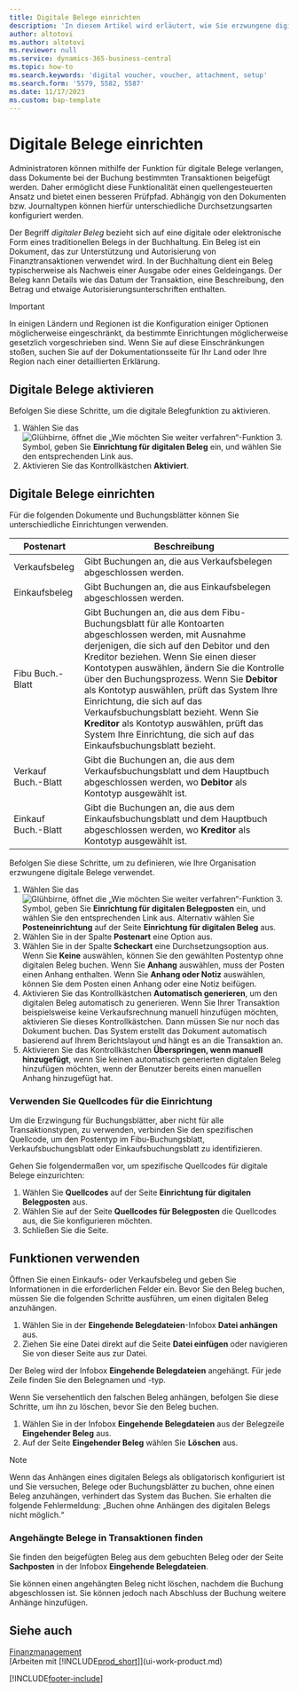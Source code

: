 ```yaml
---
title: Digitale Belege einrichten
description: 'In diesem Artikel wird erläutert, wie Sie erzwungene digitale Belege in Microsoft Dynamics 365 Business Central einrichten und verwenden.'
author: altotovi
ms.author: altotovi
ms.reviewer: null
ms.service: dynamics-365-business-central
ms.topic: how-to
ms.search.keywords: 'digital voucher, voucher, attachment, setup'
ms.search.form: '5579, 5582, 5587'
ms.date: 11/17/2023
ms.custom: bap-template
---
```


# Digitale Belege einrichten

Administratoren können mithilfe der Funktion für digitale Belege verlangen, dass Dokumente bei der Buchung bestimmten Transaktionen beigefügt werden. Daher ermöglicht diese Funktionalität einen quellengesteuerten Ansatz und bietet einen besseren Prüfpfad. Abhängig von den Dokumenten bzw. Journaltypen können hierfür unterschiedliche Durchsetzungsarten konfiguriert werden.

Der Begriff *digitaler Beleg* bezieht sich auf eine digitale oder elektronische Form eines traditionellen Belegs in der Buchhaltung. Ein Beleg ist ein Dokument, das zur Unterstützung und Autorisierung von Finanztransaktionen verwendet wird. In der Buchhaltung dient ein Beleg typischerweise als Nachweis einer Ausgabe oder eines Geldeingangs. Der Beleg kann Details wie das Datum der Transaktion, eine Beschreibung, den Betrag und etwaige Autorisierungsunterschriften enthalten.

> [!IMPORTANT]
> In einigen Ländern und Regionen ist die Konfiguration einiger Optionen möglicherweise eingeschränkt, da bestimmte Einrichtungen möglicherweise gesetzlich vorgeschrieben sind. Wenn Sie auf diese Einschränkungen stoßen, suchen Sie auf der Dokumentationsseite für Ihr Land oder Ihre Region nach einer detaillierten Erklärung.

## Digitale Belege aktivieren

Befolgen Sie diese Schritte, um die digitale Belegfunktion zu aktivieren.

1. Wählen Sie das ![Glühbirne, öffnet die „Wie möchten Sie weiter verfahren“-Funktion 3.](media/ui-search/search_small.png "Wie möchten Sie weiter verfahren?") Symbol, geben Sie **Einrichtung für digitalen Beleg** ein, und wählen Sie den entsprechenden Link aus.
2. Aktivieren Sie das Kontrollkästchen **Aktiviert**.

## Digitale Belege einrichten

Für die folgenden Dokumente und Buchungsblätter können Sie unterschiedliche Einrichtungen verwenden.

| Postenart | Beschreibung |
|------------|-------------|
| Verkaufsbeleg | Gibt Buchungen an, die aus Verkaufsbelegen abgeschlossen werden. |
| Einkaufsbeleg | Gibt Buchungen an, die aus Einkaufsbelegen abgeschlossen werden. |
| Fibu Buch.-Blatt | Gibt Buchungen an, die aus dem Fibu-Buchungsblatt für alle Kontoarten abgeschlossen werden, mit Ausnahme derjenigen, die sich auf den Debitor und den Kreditor beziehen. Wenn Sie einen dieser Kontotypen auswählen, ändern Sie die Kontrolle über den Buchungsprozess. Wenn Sie **Debitor** als Kontotyp auswählen, prüft das System Ihre Einrichtung, die sich auf das Verkaufsbuchungsblatt bezieht. Wenn Sie **Kreditor** als Kontotyp auswählen, prüft das System Ihre Einrichtung, die sich auf das Einkaufsbuchungsblatt bezieht. |
| Verkauf Buch.-Blatt | Gibt die Buchungen an, die aus dem Verkaufsbuchungsblatt und dem Hauptbuch abgeschlossen werden, wo **Debitor** als Kontotyp ausgewählt ist. |
| Einkauf Buch.-Blatt | Gibt die Buchungen an, die aus dem Einkaufsbuchungsblatt und dem Hauptbuch abgeschlossen werden, wo **Kreditor** als Kontotyp ausgewählt ist. |

Befolgen Sie diese Schritte, um zu definieren, wie Ihre Organisation erzwungene digitale Belege verwendet.

1. Wählen Sie das ![Glühbirne, öffnet die „Wie möchten Sie weiter verfahren“-Funktion 3.](media/ui-search/search_small.png "Wie möchten Sie weiter verfahren") Symbol, geben Sie **Einrichtung für digitalen Belegposten** ein, und wählen Sie den entsprechenden Link aus. Alternativ wählen Sie **Posteneinrichtung** auf der Seite **Einrichtung für digitalen Beleg** aus.
2. Wählen Sie in der Spalte **Postenart** eine Option aus.
3. Wählen Sie in der Spalte **Scheckart** eine Durchsetzungsoption aus. Wenn Sie **Keine** auswählen, können Sie den gewählten Postentyp ohne digitalen Beleg buchen. Wenn Sie **Anhang** auswählen, muss der Posten einen Anhang enthalten. Wenn Sie **Anhang oder Notiz** auswählen, können Sie dem Posten einen Anhang oder eine Notiz beifügen. 
4. Aktivieren Sie das Kontrollkästchen **Automatisch generieren**, um den digitalen Beleg automatisch zu generieren. Wenn Sie Ihrer Transaktion beispielsweise keine Verkaufsrechnung manuell hinzufügen möchten, aktivieren Sie dieses Kontrollkästchen. Dann müssen Sie nur noch das Dokument buchen. Das System erstellt das Dokument automatisch basierend auf Ihrem Berichtslayout und hängt es an die Transaktion an.
5. Aktivieren Sie das Kontrollkästchen **Überspringen, wenn manuell hinzugefügt**, wenn Sie keinen automatisch generierten digitalen Beleg hinzufügen möchten, wenn der Benutzer bereits einen manuellen Anhang hinzugefügt hat.

### Verwenden Sie Quellcodes für die Einrichtung

Um die Erzwingung für Buchungsblätter, aber nicht für alle Transaktionstypen, zu verwenden, verbinden Sie den spezifischen Quellcode, um den Postentyp im Fibu-Buchungsblatt, Verkaufsbuchungsblatt oder Einkaufsbuchungsblatt zu identifizieren.

Gehen Sie folgendermaßen vor, um spezifische Quellcodes für digitale Belege einzurichten:

1. Wählen Sie **Quellcodes** auf der Seite **Einrichtung für digitalen Belegposten** aus.
2. Wählen Sie auf der Seite **Quellcodes für Belegposten** die Quellcodes aus, die Sie konfigurieren möchten.
3. Schließen Sie die Seite.

## Funktionen verwenden

Öffnen Sie einen Einkaufs- oder Verkaufsbeleg und geben Sie Informationen in die erforderlichen Felder ein. Bevor Sie den Beleg buchen, müssen Sie die folgenden Schritte ausführen, um einen digitalen Beleg anzuhängen.

1. Wählen Sie in der **Eingehende Belegdateien**-Infobox **Datei anhängen** aus.
2. Ziehen Sie eine Datei direkt auf die Seite **Datei einfügen** oder navigieren Sie von dieser Seite aus zur Datei.

Der Beleg wird der Infobox **Eingehende Belegdateien** angehängt. Für jede Zeile finden Sie den Belegnamen und -typ.

Wenn Sie versehentlich den falschen Beleg anhängen, befolgen Sie diese Schritte, um ihn zu löschen, bevor Sie den Beleg buchen.

1. Wählen Sie in der Infobox **Eingehende Belegdateien** aus der Belegzeile **Eingehender Beleg** aus.
2. Auf der Seite **Eingehender Beleg** wählen Sie **Löschen** aus.

> [!NOTE]
> Wenn das Anhängen eines digitalen Belegs als obligatorisch konfiguriert ist und Sie versuchen, Belege oder Buchungsblätter zu buchen, ohne einen Beleg anzuhängen, verhindert das System das Buchen. Sie erhalten die folgende Fehlermeldung: „Buchen ohne Anhängen des digitalen Belegs nicht möglich.“

### Angehängte Belege in Transaktionen finden

Sie finden den beigefügten Beleg aus dem gebuchten Beleg oder der Seite **Sachposten** in der Infobox **Eingehende Belegdateien**.

Sie können einen angehängten Beleg nicht löschen, nachdem die Buchung abgeschlossen ist. Sie können jedoch nach Abschluss der Buchung weitere Anhänge hinzufügen.

## Siehe auch

[Finanzmanagement](finance.md)  
[Arbeiten mit [!INCLUDE[prod_short](includes/prod_short.md)]](ui-work-product.md)

[!INCLUDE[footer-include](includes/footer-banner.md)]
